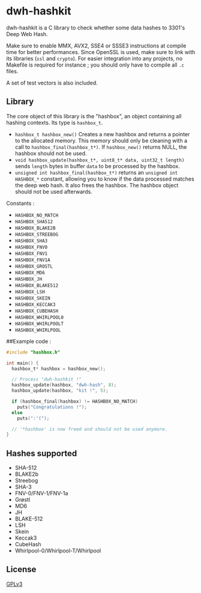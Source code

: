 # dwh-hashkit

dwh-hashkit is a C library to check whether some data hashes to 3301's Deep Web Hash.

Make sure to enable MMX, AVX2, SSE4 or SSSE3 instructions at compile time for better performances. Since OpenSSL is used, make sure to link with its libraries (`ssl` and `crypto`).
For easier integration into any projects, no Makefile is required for instance ; you should only have to compile all `.c` files.

A set of test vectors is also included.

## Library

The core object of this library is the "hashbox", an object containing all hashing contexts. Its type is `hashbox_t`.

* `hashbox_t hashbox_new()` Creates a new hashbox and returns a pointer to the allocated memory. This memory should only be cleaning with a call to `hashbox_final(hashbox_t*)`. If `hashbox_new()` returns NULL, the hashbox should not be used.
* `void hashbox_update(hashbox_t*, uint8_t* data, uint32_t length)` sends `length` bytes in buffer `data` to be processed by the hashbox.
* `unsigned int hashbox_final(hashbox_t*)` returns an `unsigned int` `HASHBOX_*` constant, allowing you to know if the data processed matches the deep web hash. It also frees the hashbox. The hashbox object should not be used afterwards.

Constants :
* `HASHBOX_NO_MATCH`
* `HASHBOX_SHA512`
* `HASHBOX_BLAKE2B`
* `HASHBOX_STREEBOG`
* `HASHBOX_SHA3`
* `HASHBOX_FNV0`
* `HASHBOX_FNV1`
* `HASHBOX_FNV1A`
* `HASHBOX_GROSTL`
* `HASHBOX_MD6`
* `HASHBOX_JH`
* `HASHBOX_BLAKE512`
* `HASHBOX_LSH`
* `HASHBOX_SKEIN`
* `HASHBOX_KECCAK3`
* `HASHBOX_CUBEHASH`
* `HASHBOX_WHIRLPOOL0`
* `HASHBOX_WHIRLPOOLT`
* `HASHBOX_WHIRLPOOL`

##Example code :
```c
#include "hashbox.h"

int main() {
  hashbox_t* hashbox = hashbox_new();

  // Process "dwh-hashkit !"
  hashbox_update(hashbox, "dwh-hash", 8);
  hashbox_update(hashbox, "kit !", 5);

  if (hashbox_final(hashbox) != HASHBOX_NO_MATCH)
    puts("Congratulations !");
  else
    puts(":'(");

  // '*hashbox' is now freed and should not be used anymore.
}
```

## Hashes supported
 * SHA-512
 * BLAKE2b
 * Streebog
 * SHA-3
 * FNV-0/FNV-1/FNV-1a
 * Grøstl
 * MD6
 * JH
 * BLAKE-512
 * LSH
 * Skein
 * Keccak3
 * CubeHash
 * Whirlpool-0/Whirlpool-T/Whirlpool

## License
[GPLv3](https://www.gnu.org/licenses/gpl-3.0.html)
